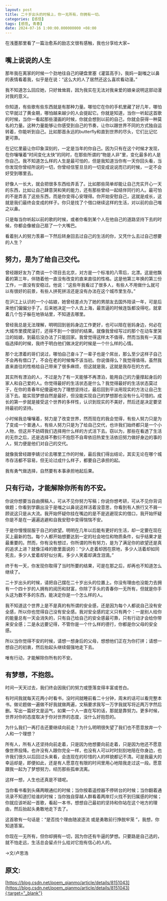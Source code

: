 ```yaml
---
layout: post
title: 二十岁出头的时候上，你一无所有，你拥有一切。
categories: [感悟]
tags: [感悟, 青春]
date: 2024-07-16 1:00:00.000000000 +08:00
---
```


在浅墨那里看了一篇治愈系的励志文很有感触，我也分享给大家~


## 嘴上说说的人生

那年我在离家的时候一个劲地往自己的硬盘里塞《灌篮高手》，我妈一副嗤之以鼻的表情看着我，似乎是在说：“这么大的人了居然还这么喜欢看动漫。”

我不知道怎么回应她，只好耸耸肩，因为我实在无法对我亲爱的娘亲说明这部动漫对我的意义。

你知道，有些歌有些东西就是有那种力量。哪怕它在你的手机里藏了好几年，哪怕它早就过了黄金期，哪怕越来越少的人会提起它。你就是知道，当你一听起这首歌的时候，当你一看起那些漫画的时候，你就会想到以前的自己，你就会获得一种莫名的力量。这种力量能够让你感受到自己的节奏，让你以跟世界不同的方式独自运转着，你能听到自己。比如那首永远的butterfly和直到世界的尽头，它们比记忆更可靠。

在记忆里最让你印象深刻的，一定是当年的你自己。因为只有在这个时候才发现，在你嚷嚷着“时间变化太快”的同时，在那些所谓的“物是人非”里，变化最多的人是你自己。我不知道怎么样的人生是最可怕的，但是我知道当你有一天你回头看，当你发现你曾经所说的一切，你曾经信誓旦旦的一切变成说说而已的时候，一定不会好受到哪里去。

好像人一长大，就会把很多东西给弄丢了。比如那些简单却能让自己充实开心一天的东西，比如让自己肆意哭和笑的能力，还有那些曾经一起结伴同行的人。最可怕的不是弄丢了这些东西，而是你变得心安理得。你开始安慰自己，这就是成长，这就是我们最终会变成的样子。你只是找了个借口继续这样的生活，对以前的自己嗤之以鼻。

只是每当你听起以前的歌的时候，或者你看到某个人在他自己的道路坚持下去的时候，你都会像被自己扇了一个大嘴巴。

看着别人的努力羡慕一下然后转身回去过自己的生活的你，又凭什么去过自己想要的人生？


## 努力，是为了给自己交代。

曾经跟好友为了商谈一个项目去北京，对方是一个标准的八零后，北漂。这是他飘着的第三年，伴随着他一直没有改变的直来直往的性格。这是他第三年换的第三份工作，一直没有安稳过。他说：“这些年我看过了很多人，有些人不用做什么就可以有很好的前景，有些人拼死拼活还是没有办法在这个城市里生存。”

在沪江上认识的一个小姑娘，她曾经差点为了她的男朋友去国外陪读一年，可是后来他们偏偏分手了。后来她决定一个人去上海，最苦逼的时候连饭都没得吃，就拿着几个包子躲在地铁站里，不知道去哪里。

曾经我总是无法理解，明明回到爸妈身边工作更好，也可以陪在爸妈身边，何必在大城市里摸爬滚打，还得不到一个很好的结果。就像我曾经写过的那个在动车里哭泣的姑娘，到最后没办法了只能回家。我曾觉得这样太不值得，然而当我有一天面临选择的时候，我终于明白他们做决定的时候是一个什么样的心情。

那个北漂着的哥们说过，哪怕自己奋斗了一辈子也是个屌丝，那么至少这样子自己不会再有借口了，不会在老的时候悔不该当初。你说值得么？我觉得值得。虽然我直来直往的性格给自己带来了很多麻烦，但这就是我，这就是我存在的方式。

其实所有漂泊的人，不过是为了有一天能够不再漂泊，能用自己的力量撑起身后的家人和自己爱的人。你觉得最好的生活状态是什么？我觉得最好的生活状态莫过于，在你的青春年纪傻逼地为了理想坚持过，最后回到平淡用现实的方法让自己生活下去。能实现梦想自然是最好，但没能实现自己的梦想那也没有什么可惜的。成长的第一步就是接受这个世界的多样性，认识到现实的不美好，然后还是决定要坚持最初的坚持。

小时候我总嚷嚷着，努力是了改变世界，然而现在的我会觉得，有些人努力只是为了变成一个普通人，有些人努力只是为了给自己交代，也许我们始终都只是一个小人物，但这并不妨碍我们选择用什么样的方式活下去。窃以为，那些在看透了生活的无奈之后，还是选择不敷衍不抱怨不自卑依旧热爱生活依旧努力做好身边的事的人，努力便是他们对自己的交代。

就像我曾经跟李婧讨论去哪里工作的时候，最后我们得出结论，其实无论在哪个城市存活都不容易，但无论过成什么样子，都要自己承担的起。

我有勇气做选择，自然要有本事承担地起后果。


## 只有行动，才能解除你所有的不安。

你说你想要当自由撰稿人，可从不见你努力写稿；你说你想考研，可从不见你背词做题；你看到学霸出没于是嗤之以鼻说这样活着没意思，你看到有人旅行又不屑一顾说这只是从大流。我开始怀疑你挂在嘴边的是不是逃避现实的借口，我开始怀疑你是不是在一遍遍逃避和自我安慰中变得惴惴不安。

于是你慢慢屈服于自己的欲望。明明在几年以后能有更好的生活，却一定要在现在买上最新的包。每个人都开始想要达到一定的社会地位和物质条件，似乎结果才是最重要的。然而，你有没有想过，你所谓的所有努力，是为了满足你的欲望还是真的追求上进？就像汪峰的歌里面说的：“少人走着却困在原地，多少人活着却如同死去，多少人爱着却好似分离，多少人笑着却满含泪滴。”

终于有一天，你发现你取得了当时所要的结果，可是在那之后，却再也不知道怎么继续了。

二十岁出头的时候，请把自己摆在二十岁出头的位置上。你没有理由也没能力去拥有一个四十岁的人拥有的阅历和财富，你除了手头的青春你一无所有，但就是你手头这为数不多的东西，能决定你是一个怎么样的人。

我不知道这个世界上是不是真的有所谓的安全感，还是因为每个人都说自己没有安全感，所以你也觉得自己没有安全感。我对安全感的定义只有两个：一是别人给你的能量总有一天会消失的，只有自己给自己的安全感最可靠，只有行动才会给你带来安全感；二是永远要记得，不管你是一个什么样的德行，你都是你父母的安全感。

所以当你觉得不安的时候，请想一想身后的父母，想想他们正在为你打拼；请想一想自己的初衷，然后抬起头继续倔强地走下去。

唯有行动，才能解除你所有的不安。


## 有梦想，不抱怨。

时间一天天过去，我们终会因我们的努力或堕落变得丰富或苍白。

有时间我就每天花两小时看书，没时间就睡前看二十分钟，周末的话可以看完整本书。做论题做一遍做不好我就做两遍，文稿要求我写一万字我就写将近两万字然后删。写出一篇好文是运气，如果一个人一直在写的话，那就是靠努力。更多时候，世界对你的态度取决于你对世界的态度，没什么好抱怨的。

为什么我们一再打击还要继续向前走？为什么明明很失望了我们也不愿意放弃一个人和一个理想？

所有人，所有人还坚持向前走着，只是因为他想要向前走着，只是因为他还不愿意像世界投降。也许没有人跟你完全一样，也没有人可以时时刻刻地陪在你身边，也许我们很久以后回过头来看，会连现在的珍惜的人的样貌都记不清。可是我最大的幸运却是，即便如此，还是有人愿意在有限的时间里用心地陪我走过这一段。愿意跟我一起为了梦想努力，经历那些孤单流离。

这样一想，人生也还真是不错呢。

当你看书看到头痛两眼通红的时候；当你按着遥控器不停转台的时候；当你翻着通讯录不知道打给谁的时候；当你独自穿越人群看着两岸灯火找不到归属感的时候；你就应该听起一首歌，看起一本书，想想自己最初的坚持和你站在这个地方的理由，然后抬起头勇敢地走下去了。

这首歌有一句话是：“是否找个理由随波逐流 或是勇敢前行挣脱牢笼 ”，我想，你知道答案。

你现在一无所有，但你却拥有一切，因为你还有牛逼的梦想。只要路是自己选的，就不怕走远，生活总会留点什么给对它抱有信心的人的。

->文/卢思浩

## 原文:
[https://blog.csdn.net/poem_qianmo/article/details/8151043](https://blog.csdn.net/poem_qianmo/article/details/8151043){:target="_blank"}
